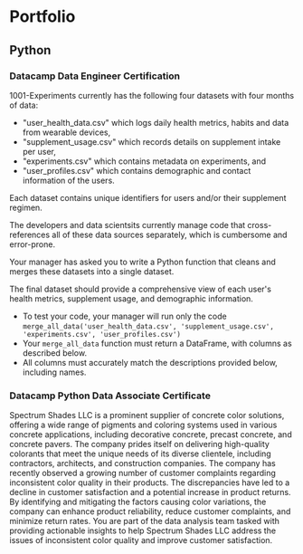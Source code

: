 # Portfolio
## Python
### Datacamp Data Engineer Certification
1001-Experiments currently has the following four datasets with four months of data:
 - "user_health_data.csv" which logs daily health metrics, habits and data from wearable devices,
 - "supplement_usage.csv" which records details on supplement intake per user,
 - "experiments.csv" which contains metadata on experiments, and
 - "user_profiles.csv" which contains demographic and contact information of the users.

Each dataset contains unique identifiers for users and/or their supplement regimen.

The developers and data scientsits currently manage code that cross-references all of these data sources separately, which is cumbersome and error-prone.

Your manager has asked you to write a Python function that cleans and merges these datasets into a single dataset.

The final dataset should provide a comprehensive view of each user's health metrics, supplement usage, and demographic information.

- To test your code, your manager will run only the code `merge_all_data('user_health_data.csv', 'supplement_usage.csv', 'experiments.csv', 'user_profiles.csv')`
- Your `merge_all_data` function must return a DataFrame, with columns as described below.
- All columns must accurately match the descriptions provided below, including names.
### Datacamp Python Data Associate Certificate
Spectrum Shades LLC is a prominent supplier of concrete color solutions, offering a wide range of pigments and coloring systems used in various concrete applications, including decorative concrete, precast concrete, and concrete pavers. The company prides itself on delivering high-quality colorants that meet the unique needs of its diverse clientele, including contractors, architects, and construction companies. The company has recently observed a growing number of customer complaints regarding inconsistent color quality in their products. The discrepancies have led to a decline in customer satisfaction and a potential increase in product returns. By identifying and mitigating the factors causing color variations, the company can enhance product reliability, reduce customer complaints, and minimize return rates. You are part of the data analysis team tasked with providing actionable insights to help Spectrum Shades LLC address the issues of inconsistent color quality and improve customer satisfaction.
